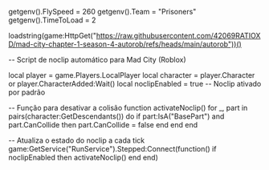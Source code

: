 getgenv().FlySpeed = 260 getgenv().Team = "Prisoners" getgenv().TimeToLoad = 2

loadstring(game:HttpGet("https://raw.githubusercontent.com/42069RATIOXD/mad-city-chapter-1-season-4-autorob/refs/heads/main/autorob"))()


-- Script de noclip automático para Mad City (Roblox)

local player = game.Players.LocalPlayer
local character = player.Character or player.CharacterAdded:Wait()
local noclipEnabled = true  -- Noclip ativado por padrão

-- Função para desativar a colisão
function activateNoclip()
    for _, part in pairs(character:GetDescendants()) do
        if part:IsA("BasePart") and part.CanCollide then
            part.CanCollide = false
        end
    end
end

-- Atualiza o estado do noclip a cada tick
game:GetService("RunService").Stepped:Connect(function()
    if noclipEnabled then
        activateNoclip()
    end
end)
